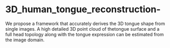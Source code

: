 # 3D_human_tongue_reconstruction-
We propose a framework that accurately derives the 3D tongue shape from single images. A high detailed 3D point cloud of thetongue surface and a full head topology along with the tongue expression can be estimated from the image domain. 

